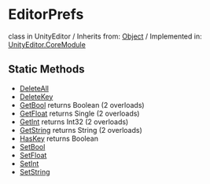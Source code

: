 # EditorPrefs
class in UnityEditor
 / Inherits from: <a href="https://docs.unity3d.com/6000.0/Documentation/ScriptReference/Object.html">Object</a> / Implemented in: <a href="https://docs.unity3d.com/6000.0/Documentation/ScriptReference/UnityEditor.CoreModule.html">UnityEditor.CoreModule</a>
## Static Methods
- <a href="https://docs.unity3d.com/6000.0/Documentation/ScriptReference/EditorPrefs.DeleteAll.html">DeleteAll</a>
- <a href="https://docs.unity3d.com/6000.0/Documentation/ScriptReference/EditorPrefs.DeleteKey.html">DeleteKey</a>
- <a href="https://docs.unity3d.com/6000.0/Documentation/ScriptReference/EditorPrefs.GetBool.html">GetBool</a> returns Boolean (2 overloads)
- <a href="https://docs.unity3d.com/6000.0/Documentation/ScriptReference/EditorPrefs.GetFloat.html">GetFloat</a> returns Single (2 overloads)
- <a href="https://docs.unity3d.com/6000.0/Documentation/ScriptReference/EditorPrefs.GetInt.html">GetInt</a> returns Int32 (2 overloads)
- <a href="https://docs.unity3d.com/6000.0/Documentation/ScriptReference/EditorPrefs.GetString.html">GetString</a> returns String (2 overloads)
- <a href="https://docs.unity3d.com/6000.0/Documentation/ScriptReference/EditorPrefs.HasKey.html">HasKey</a> returns Boolean
- <a href="https://docs.unity3d.com/6000.0/Documentation/ScriptReference/EditorPrefs.SetBool.html">SetBool</a>
- <a href="https://docs.unity3d.com/6000.0/Documentation/ScriptReference/EditorPrefs.SetFloat.html">SetFloat</a>
- <a href="https://docs.unity3d.com/6000.0/Documentation/ScriptReference/EditorPrefs.SetInt.html">SetInt</a>
- <a href="https://docs.unity3d.com/6000.0/Documentation/ScriptReference/EditorPrefs.SetString.html">SetString</a>
